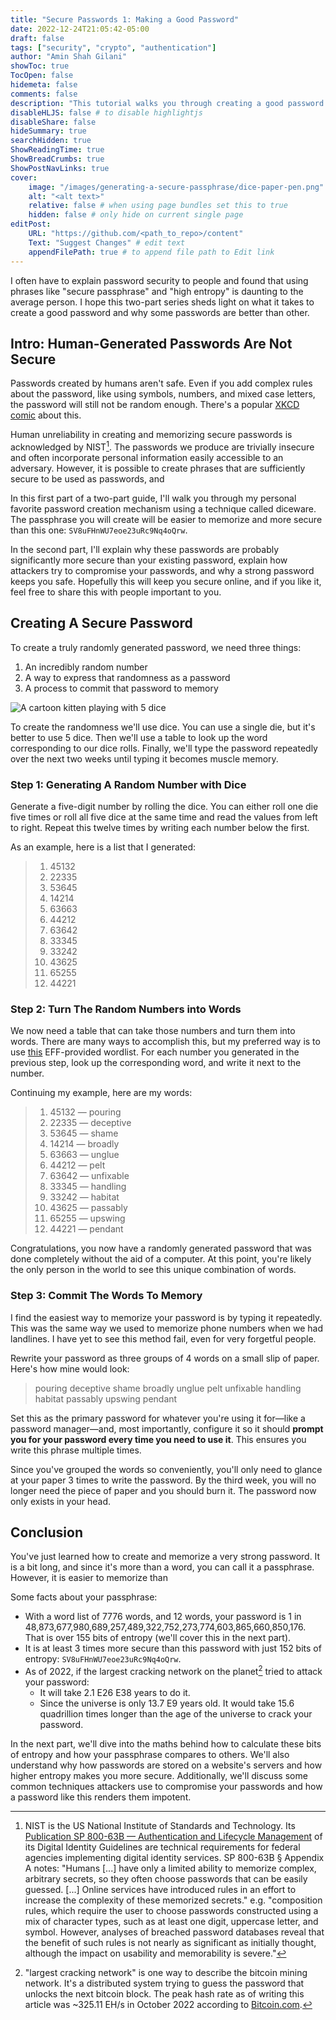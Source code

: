 ```yaml
---
title: "Secure Passwords 1: Making a Good Password"
date: 2022-12-24T21:05:42-05:00
draft: false
tags: ["security", "crypto", "authentication"]
author: "Amin Shah Gilani"
showToc: true
TocOpen: false
hidemeta: false
comments: false
description: "This tutorial walks you through creating a good password. Humans are bad at making and remembering good passwords. A good password requires randomness which we incorporate in this process."
disableHLJS: false # to disable highlightjs
disableShare: false
hideSummary: true
searchHidden: true
ShowReadingTime: true
ShowBreadCrumbs: true
ShowPostNavLinks: true
cover:
    image: "/images/generating-a-secure-passphrase/dice-paper-pen.png" # image path/url
    alt: "<alt text>"
    relative: false # when using page bundles set this to true
    hidden: false # only hide on current single page
editPost:
    URL: "https://github.com/<path_to_repo>/content"
    Text: "Suggest Changes" # edit text
    appendFilePath: true # to append file path to Edit link
---
```



I often have to explain password security to people and found that using
phrases like "secure passphrase" and "high entropy" is daunting to the average
person. I hope this two-part series sheds light on what it takes to create a
good password and why some passwords are better than other.


## Intro: Human-Generated Passwords Are Not Secure

Passwords created by humans aren't safe. Even if you add complex rules about
the password, like using symbols, numbers, and mixed case letters, the password
will still not be random enough. There's a popular [XKCD
comic](https://xkcd.com/936/) about this.

Human unreliability in creating and memorizing secure passwords is acknowledged
by NIST[^1]. The passwords we produce are trivially insecure and often
incorporate personal information easily accessible to an adversary. However, it
is possible to create phrases that are sufficiently secure to be used as
passwords, and 

In this first part of a two-part guide, I'll walk you through my personal
favorite password creation mechanism using a technique called diceware. The
passphrase you will create will be easier to memorize and more secure than this
one: `SV8uFHnWU7eoe23uRc9Nq4oQrw`.

In the second part, I'll explain why these passwords are probably significantly
more secure than your existing password, explain how attackers try to
compromise your passwords, and why a strong password keeps you safe. Hopefully
this will keep you secure online, and if you like it, feel free to share this
with people important to you.


## Creating A Secure Password

To create a truly randomly generated password, we need three things:

1. An incredibly random number
1. A way to express that randomness as a password
1. A process to commit that password to memory

![A cartoon kitten playing with 5 dice](/images/generating-a-secure-passphrase/kitten-playing-dice.png)

To create the randomness we'll use dice. You can use a single die, but it's
better to use 5 dice. Then we'll use a table to look up the word corresponding
to our dice rolls. Finally, we'll type the password repeatedly over the next
two weeks until typing it becomes muscle memory.

### Step 1: Generating A Random Number with Dice

Generate a five-digit number by rolling the dice. You can either roll one die
five times or roll all five dice at the same time and read the values from
left to right. Repeat this twelve times by writing each number below the first.

As an example, here is a list that I generated:

> 1. 45132
> 1. 22335
> 1. 53645
> 1. 14214
> 1. 63663
> 1. 44212
> 1. 63642
> 1. 33345
> 1. 33242
> 1. 43625
> 1. 65255
> 1. 44221

### Step 2: Turn The Random Numbers into Words

We now need a table that can take those numbers and turn them into words. There
are many ways to accomplish this, but my preferred way is to use
[this](http://archive.today/fvX6l) EFF-provided wordlist. For each number you
generated in the previous step, look up the corresponding word, and write it
next to the number.

Continuing my example, here are my words:

> 1. 45132 — pouring
> 1. 22335 — deceptive
> 1. 53645 — shame
> 1. 14214 — broadly
> 1. 63663 — unglue
> 1. 44212 — pelt
> 1. 63642 — unfixable
> 1. 33345 — handling
> 1. 33242 — habitat
> 1. 43625 — passably
> 1. 65255 — upswing
> 1. 44221 — pendant

Congratulations, you now have a randomly generated password that was done
completely without the aid of a computer. At this point, you're likely
the only person in the world to see this unique combination of words.

### Step 3: Commit The Words To Memory

I find the easiest way to memorize your password is by typing it repeatedly.
This was the same way we used to memorize phone numbers when we had landlines.
I have yet to see this method fail, even for very forgetful people.

Rewrite your password as three groups of 4 words on a small slip of paper.
Here's how mine would look:

> pouring deceptive shame broadly
> unglue pelt unfixable handling
> habitat passably upswing pendant

Set this as the primary password for whatever you're using it for—like a
password manager—and, most importantly, configure it so it should **prompt you
for your password every time you need to use it**. This ensures you write this
phrase multiple times.

Since you've grouped the words so conveniently, you'll only need to glance at
your paper 3 times to write the password. By the third week, you will no
longer need the piece of paper and you should burn it. The password now only
exists in your head.


## Conclusion

You've just learned how to create and memorize a very strong password. It is a
bit long, and since it's more than a word, you can call it a passphrase.
However, it is easier to memorize than 

Some facts about your passphrase:

* With a word list of 7776 words, and 12 words, your password is 1 in
  48,873,677,980,689,257,489,322,752,273,774,603,865,660,850,176. That is over
  155 bits of entropy (we'll cover this in the next part).
* It is at least 3 times more secure than this password with just 152 bits of
  entropy: `SV8uFHnWU7eoe23uRc9Nq4oQrw`.
* As of 2022, if the largest cracking network on the planet[^2] tried to attack
  your password:
  * It will take 2.1 E26 E38 years to do it.
  * Since the universe is only 13.7 E9 years old. It would take 15.6
    quadrillion times longer than the age of the universe to crack your
    password.


In the next part, we'll dive into the maths behind how to calculate these bits
of entropy and how your passphrase compares to others. We'll also understand
why how passwords are stored on a website's servers and how higher entropy
makes you more secure. Additionally, we'll discuss some common techniques
attackers use to compromise your passwords and how a password like this renders
them impotent.



[^1]: NIST is the US National Institute of Standards and Technology. Its
    [Publication SP 800-63B — Authentication and Lifecycle
    Management](https://doi.org/10.6028/NIST.SP.800-63-3) of its Digital
    Identity Guidelines are technical requirements for federal agencies
    implementing digital identity services. SP 800-63B § Appendix A notes:
    "Humans [...] have only a limited ability to memorize complex, arbitrary
    secrets, so they often choose passwords that can be easily guessed. [...]
    Online services have introduced rules in an effort to increase the
    complexity of these memorized secrets." e.g. "composition rules, which
    require the user to choose passwords constructed using a mix of character
    types, such as at least one digit, uppercase letter, and symbol. However,
    analyses of breached password databases reveal that the benefit of such
    rules is not nearly as significant as initially thought, although the
    impact on usability and memorability is severe."
[^2]: "largest cracking network" is one way to describe the bitcoin mining
    network. It's a distributed system trying to guess the password that
    unlocks the next bitcoin block. The peak hash rate as of writing this
    article was ~325.11 EH/s in October 2022 according to
    [Bitcoin.com](https://news.bitcoin.com/3-bitcoin-mining-records-set-in-october-btc-hash-price-taps-lifetime-low-while-hashrate-and-difficulty-surged/).

